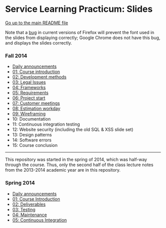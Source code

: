 Service Learning Practicum: Slides
==================================

[Go up to the main README file](../README.html)

Note that a [bug](https://bugzilla.mozilla.org/show_bug.cgi?id=760436)
in current versions of Firefox will prevent the font used in the
slides from displaying correctly; Google Chrome does not have this
bug, and displays the slides correctly.

### Fall 2014

- [Daily announcements](fall/daily-announcements.html)
- [01: Course introduction](fall/01-intro.html)
- [02: Development methods](fall/02-development-methods.html)
- [03: Legal Issues](fall/03-legal.html)
- [04: Frameworks](fall/04-frameworks.html)
- [05: Requirements](fall/05-requirements.html)
- [06: Project start](fall/06-project-start.html)
- [07: Customer meetings](fall/07-customer-meetings.html)
- [08: Estimation workday](fall/08-estimation.html)
- [09: Wireframing](fall/09-wireframing.html)
- 10: Documentation
- 11: Continuous integration testing
- 12: Website security (including the old SQL & XSS slide set)
- 13: Design patterns
- 14: Software errors
- 15: Course conclusion


------------------------------------------------------------

This repository was started in the spring of 2014, which was half-way through the course.  Thus, only the second half of the class lecture notes from the 2013-2014 academic year are in this repository.

### Spring 2014

- [Daily announcements](spring/daily-announcements.html)
- [01: Course Introduction](spring/01-intro.html)
- [02: Deliverables](spring/02-deliverables.html)
- [03: Testing](spring/03-testing.html)
- [04: Maintenance](spring/04-maintenance.html)
- [05: Continuous Integration](spring/05-ci.html)
